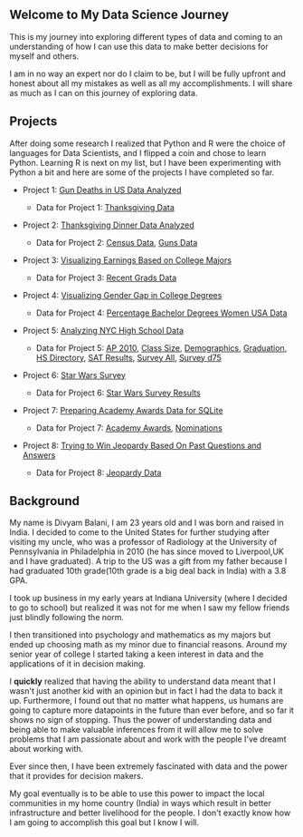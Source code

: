 ## Welcome to My Data Science Journey

This is my journey into exploring different types of data and coming to an understanding of how I can use this data to make better decisions for myself and others.

I am in no way an expert nor do I claim to be, but I will be fully upfront and honest about all my mistakes as well as all my accomplishments. I will share as much as I can on this journey of exploring data.


## Projects

After doing some research I realized that Python and R were the choice of languages for Data Scientists, and I flipped a coin and chose to learn Python. Learning R is next on my list, but I have been experimenting with Python a bit and here are some of the projects I have completed so far.

* Project 1:  [Gun Deaths in US Data Analyzed](https://github.com/divyamb/Data-Science-Journey/blob/master/Exploring%20Gun%20Deaths.ipynb)
   * Data for Project 1: 
        [Thanksgiving Data](https://github.com/divyamb/Data-Science-Journey/blob/master/thanksgiving.csv)



* Project 2:  [Thanksgiving Dinner Data Analyzed](https://github.com/divyamb/Data-Science-Portfolio/blob/master/Thanksgiving%20data%20analyzed.ipynb)
   * Data for Project 2: 
        [Census Data](https://github.com/divyamb/Data-Science-Journey/blob/master/census.csv),
        [Guns Data](https://github.com/divyamb/Data-Science-Journey/blob/master/guns.csv)



* Project 3:  [Visualizing Earnings Based on College Majors](https://github.com/divyamb/Data-Science-Journey/blob/master/visualizing%20earnings%20college%20majors.ipynb)
   * Data for Project 3: 
        [Recent Grads Data](https://github.com/divyamb/Data-Science-Journey/blob/master/recent-grads.csv)



* Project 4:  [Visualizing Gender Gap in College Degrees](https://github.com/divyamb/Data-Science-Journey/blob/master/Visualizing%20gender%20gap%20for%20all%20degrees.ipynb)
   * Data for Project 4: 
        [Percentage Bachelor Degrees Women USA Data](https://github.com/divyamb/Data-Science-Journey/blob/master/percent-bachelors-degrees-women-usa.csv)



* Project 5:  [Analyzing NYC High School Data](https://github.com/divyamb/Data-Science-Journey/blob/master/%20NYC%20Schools%20data%20analyzed.ipynb)
   * Data for Project 5: 
        [AP 2010](https://github.com/divyamb/Data-Science-Journey/blob/master/ap_2010.csv),
        [Class Size](https://github.com/divyamb/Data-Science-Journey/blob/master/class_size.csv),
        [Demographics](https://github.com/divyamb/Data-Science-Journey/blob/master/demographics.csv),
        [Graduation](https://github.com/divyamb/Data-Science-Journey/blob/master/graduation.csv),
        [HS Directory](https://github.com/divyamb/Data-Science-Journey/blob/master/hs_directory.csv),
        [SAT Results](https://github.com/divyamb/Data-Science-Journey/blob/master/sat_results.csv),
        [Survey All](https://github.com/divyamb/Data-Science-Journey/blob/master/survey_all.txt),
        [Survey d75](https://github.com/divyamb/Data-Science-Journey/blob/master/survey_d75.txt)
   
   
   
* Project 6:  [Star Wars Survey](https://github.com/divyamb/Data-Science-Journey/blob/master/Star%20Wars%20Survey.ipynb)
   * Data for Project 6: 
        [Star Wars Survey Results](https://github.com/divyamb/Data-Science-Journey/blob/master/star_wars.csv)
 
 
 
* Project 7:  [Preparing Academy Awards Data for SQLite](https://github.com/divyamb/Data-Science-Journey/blob/master/Basics.ipynb)
   * Data for Project 7: 
        [Academy Awards](https://github.com/divyamb/Data-Science-Journey/blob/master/academy_awards.csv),
        [Nominations](https://github.com/divyamb/Data-Science-Journey/blob/master/nominations.db)
        
        
        
        
* Project 8:  [Trying to Win Jeopardy Based On Past Questions and Answers](https://github.com/divyamb/Data-Science-Journey/blob/master/Jeopardy.ipynb)
   * Data for Project 8: 
        [Jeopardy Data](https://github.com/divyamb/Data-Science-Journey/blob/master/jeopardy.csv)
   
   


## Background

My name is Divyam Balani, I am 23 years old and I was born and raised in India. I decided to come to the United States for further studying after visiting my uncle, who was a professor of Radiology at the University of Pennsylvania in Philadelphia in 2010 (he has since moved to Liverpool,UK and I have graduated). A trip to the US was a gift from my father because I had graduated 10th grade(10th grade is a big deal back in India) with a 3.8 GPA. 

I took up business in my early years at Indiana University (where I decided to go to school) but realized it was not for me when I saw my fellow friends just blindly following the norm. 

I then transitioned into psychology and mathematics as my majors but ended up choosing math as my minor due to financial reasons. Around my senior year of college I started taking a keen interest in data and the applications of it in decision making. 

I **quickly** realized that having the ability to understand data meant that I wasn't just another kid with an opinion but in fact I had the data to back it up. Furthermore, I found out that no matter what happens, us humans are going to capture more datapoints in the future than ever before, and so far it shows no sign of stopping. Thus the power of understanding data and being able to make valuable inferences from it will allow me to solve problems that I am passionate about and work with the people I've dreamt about working with.

Ever since then, I have been extremely fascinated with data and the power that it provides for decision makers.

My goal eventually is to be able to use this power to impact the local communities in my home country (India) in ways which result in better infrastructure and better livelihood for the people. I don't exactly know how I am going to accomplish this goal but I know I will.






